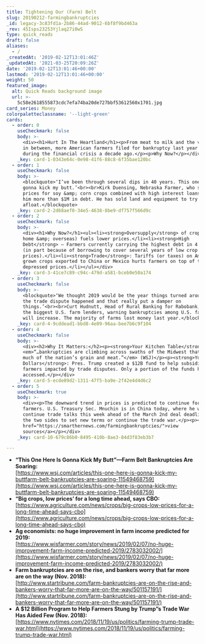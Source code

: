 ```yaml
---
title: Tightening Our (Farm) Belt
slug: 20190212-farmingbankruptcies
_id: legacy-3c83fd1a-2b86-44ad-9012-6bf8f9bd463a
_rev: 45Isps23253Yjlaq27i0wS
type: quick_reads
draft: false
aliases:
  - /
_createdAt: '2019-02-12T13:01:46Z'
_updatedAt: '2021-03-25T20:09:26Z'
date: '2019-02-12T13:01:46+00:00'
lastmod: '2019-02-12T13:01:46+00:00'
weight: 50
featured_image:
  alt: Quick Reads background image
  url: >-
    5c58e2618555873cdc7efa74ba20de727bbf53612560x1701.jpg
card_series: Money
colorpaletteclassname: '--light-green'
cards:
  - order: 0
    useCheckmark: false
    body: >-
      <div><h1>Hurt In The Heartland</h1><p>From meat to milk and the vegetables
      in between, more American farmers filed for bankruptcy last year than
      during the financial crisis a decade ago.</p><p>Why Now?</p></div>
    _key: card-1-0343e64c-0e98-41f6-88c8-6f35bae120bc
  - order: 1
    useCheckmark: false
    body: >-
      <blockquote>‘I’ve been through several dips in 40 years. This one here is
      gonna kick my butt.’<br><br>Kirk Duensing, Nebraska Farmer, who says low
      prices for soy &amp; corn crops combined with high interest loans has left
      him more than $1M in debt. He has sold land and equipment to try to stay
      afloat.</blockquote>
    _key: card-2-2d68aef0-34e5-4638-8be9-df757f566d9c
  - order: 2
    useCheckmark: false
    body: >-
      <div><h1>Why Now?</h1><ul><li><strong>Oversupply</strong> of crops (at
      home &amp; overseas) fuels lower prices.</li><li><strong>High
      Debt</strong> – Farmers currently carrying the highest debt in 4 decades
      (in part because of borrowing to cover several years of low crop
      prices).</li><li><strong>Trade</strong>: Tariffs (or taxes) on American
      grown crops exported to China or Mexico hurts farmers on top of the
      depressed prices.</li></ul></div>
    _key: card-3-41ce7c89-c94c-479d-a581-bceb0e50a174
  - order: 3
    useCheckmark: false
    body: >-
      <blockquote>‘We thought 2019 would be the year things turned around. Then
      the trade dispute happened and that really put a damper on
      things.’<br><br>Curt Hudnutt, Head of Rural Banking for Rabobank, one of
      the biggest U.S. farm lenders, warning bankruptcies among U.S. farmers
      will increase. The majority of farms lost money last year.</blockquote>
    _key: card-4-9cddead1-bbd8-4e09-96aa-bee7b6c9f104
  - order: 4
    useCheckmark: false
    body: >-
      <div><h2>Why It Matters:</h2><p><strong>Your Kitchen Table</strong>:
      <em>“…bankruptcies are climbing across swaths of the Midwest that produce
      much of the nation’s grain and meat.”</em> (WSJ)</p><p><strong>Your Tax
      Dollars</strong>: Pres. Trump created a $12B fund to help subsidize
      farmers impacted by trade disputes. Only a portion of the funds have been
      accessed.</p></div>
    _key: card-5-ecde89d2-1311-47f5-ba9e-2f42e4d4d6c2
  - order: 5
    useCheckmark: true
    body: >-
      <div><p>The downward trend in prices is predicted to continue for U.S.
      farmers. U.S. Treasury Sec. Mnuchin is in China today, where he will
      continue trade talks this week ahead of the March 2nd deal deadline for
      the two sides to set new terms or continue the trade war.</p><p><a
      href="https://smarthernews.com/farmingbankruptcies/">view
      sources</a></p></div>
    _key: card-10-679c86b0-8495-410b-8ae3-84d3f83eb3b7

---
```

* **“This One Here Is Gonna Kick My Butt”—Farm Belt Bankruptcies Are Soaring:**  
[https://www.wsj.com/articles/this-one-here-is-gonna-kick-my-buttfarm-belt-bankruptcies-are-soaring-11549468759](https://www.wsj.com/articles/this-one-here-is-gonna-kick-my-buttfarm-belt-bankruptcies-are-soaring-11549468759)
* **“Big crops, low prices’ for a long time ahead, says CBO:**  
[https://www.agriculture.com/news/crops/big-crops-low-prices-for-a-long-time-ahead-says-cbo](https://www.agriculture.com/news/crops/big-crops-low-prices-for-a-long-time-ahead-says-cbo)
* **Ag economists: no huge improvement in farm income predicted for 2019:**  
[https://www.wisfarmer.com/story/news/2019/02/07/no-huge-improvement-farm-income-predicted-2019/2783032002/](https://www.wisfarmer.com/story/news/2019/02/07/no-huge-improvement-farm-income-predicted-2019/2783032002/)
* **Farm bankruptcies are on the rise, and bankers worry that far more are on the way (Nov. 2018):**  
[http://www.startribune.com/farm-bankruptcies-are-on-the-rise-and-bankers-worry-that-far-more-are-on-the-way/501157191/](http://www.startribune.com/farm-bankruptcies-are-on-the-rise-and-bankers-worry-that-far-more-are-on-the-way/501157191/)
* **A $12 Billion Program to Help Farmers Stung by Trump”s Trade War Has Aided Few (Nov. 2018):**  
[https://www.nytimes.com/2018/11/19/us/politics/farming-trump-trade-war.html](https://www.nytimes.com/2018/11/19/us/politics/farming-trump-trade-war.html)